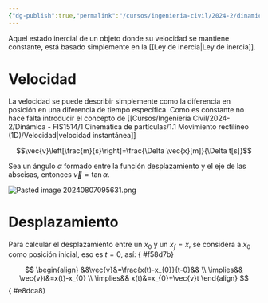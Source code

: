 ```yaml
---
{"dg-publish":true,"permalink":"/cursos/ingenieria-civil/2024-2/dinamica-fis-1514/1-cinematica-de-particulas/1-1-movimiento-rectilineo-1-d/movimiento-rectilineo-uniforme/","tags":["ExFIS1514"]}
---
```



Aquel estado inercial de un objeto donde su velocidad se mantiene constante, está basado simplemente en la [[Ley de inercia\|Ley de inercia]].

# Velocidad

La velocidad se puede describir simplemente como la diferencia en posición en una diferencia de tiempo específica. Como es constante no hace falta introducir el concepto de [[Cursos/Ingeniería Civil/2024-2/Dinámica - FIS1514/1 Cinemática de partículas/1.1 Movimiento rectilíneo (1D)/Velocidad\|velocidad instantánea]]

$$\vec{v}\left[\frac{m}{s}\right]=\frac{\Delta \vec{x}[m]}{\Delta t[s]}$$

Sea un ángulo $\alpha$ formado entre la función desplazamiento y el eje de las abscisas, entonces $\vec{v}=\tan\alpha$.

![Pasted image 20240807095631.png](/img/user/Cursos/Ingenier%C3%ADa%20Civil/2024-2/Din%C3%A1mica%20-%20FIS1514/1%20Cinem%C3%A1tica%20de%20part%C3%ADculas/1.1%20Movimiento%20rectil%C3%ADneo%20(1D)/attachments/Pasted%20image%2020240807095631.png)

# Desplazamiento

Para calcular el desplazamiento entre un $x_{0}$ y un $x_{f}=x$, se considera a $x_{0}$ como posición inicial, eso es $t=0$, así:
{ #f58d7b}


$$
\begin{align}
&&\vec{v}&=\frac{x(t)-x_{0}}{t-0}&& \\
\implies&& \vec{v}t&=x(t)-x_{0} \\
\implies&& x(t)&=x_{0}+\vec{v}t
\end{align}
$$
{ #e8dca8}

